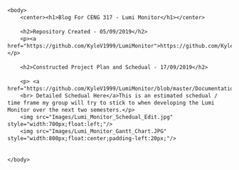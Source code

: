 <html>
	<head>
		<title>CENG 317 Blog</title>
	</head>

	<body>
		<center><h1>Blog For CENG 317 - Lumi Monitor</h1></center>
		
		<h2>Repository Created - 05/09/2019</h2>
		<p><a href="https://github.com/KyleV1999/LumiMonitor">https://github.com/KyleV1999/LumiMonitor</a></p>
		
		<h2>Constructed Project Plan and Schedual - 17/09/2019</h2>
		
		<p> <a href="https://github.com/KyleV1999/LumiMonitor/blob/master/Documentation/Project%20Schedual.pdf">
		<br> Detailed Schedual Here</a>This is an estimated schedual / time frame my group will try to stick to when developing the Lumi Monitor over the next two semesters.</p>
		<img src="Images/Lumi_Monitor_Schedual_Edit.jpg" style="width:700px;float:left;"/>
		<img src="Images/Lumi_Monitor_Gantt_Chart.JPG" style="width:800px;float:center;padding-left:20px;"/>
		
		
	</body>
</html>